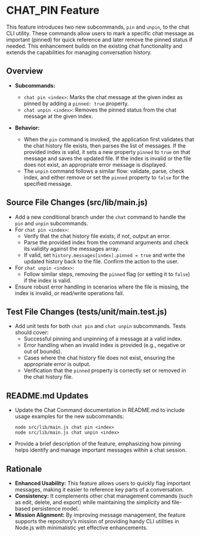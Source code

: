 # CHAT_PIN Feature

This feature introduces two new subcommands, `pin` and `unpin`, to the chat CLI utility. These commands allow users to mark a specific chat message as important (pinned) for quick reference and later remove the pinned status if needed. This enhancement builds on the existing chat functionality and extends the capabilities for managing conversation history.

## Overview

- **Subcommands:**
  - `chat pin <index>`: Marks the chat message at the given index as pinned by adding a `pinned: true` property.
  - `chat unpin <index>`: Removes the pinned status from the chat message at the given index.

- **Behavior:**
  - When the `pin` command is invoked, the application first validates that the chat history file exists, then parses the list of messages. If the provided index is valid, it sets a new property `pinned` to `true` on that message and saves the updated file. If the index is invalid or the file does not exist, an appropriate error message is displayed.
  - The `unpin` command follows a similar flow: validate, parse, check index, and either remove or set the `pinned` property to `false` for the specified message.

## Source File Changes (src/lib/main.js)

- Add a new conditional branch under the `chat` command to handle the `pin` and `unpin` subcommands.
- For `chat pin <index>`:
  - Verify that the chat history file exists; if not, output an error.
  - Parse the provided index from the command arguments and check its validity against the messages array.
  - If valid, set `history.messages[index].pinned = true` and write the updated history back to the file. Confirm the action to the user.
- For `chat unpin <index>`:
  - Follow similar steps, removing the `pinned` flag (or setting it to `false`) if the index is valid.
- Ensure robust error handling in scenarios where the file is missing, the index is invalid, or read/write operations fail.

## Test File Changes (tests/unit/main.test.js)

- Add unit tests for both `chat pin` and `chat unpin` subcommands. Tests should cover:
  - Successful pinning and unpinning of a message at a valid index.
  - Error handling when an invalid index is provided (e.g., negative or out of bounds).
  - Cases where the chat history file does not exist, ensuring the appropriate error is output.
  - Verification that the `pinned` property is correctly set or removed in the chat history file.

## README.md Updates

- Update the Chat Command documentation in README.md to include usage examples for the new subcommands:
  ```
  node src/lib/main.js chat pin <index>
  node src/lib/main.js chat unpin <index>
  ```
- Provide a brief description of the feature, emphasizing how pinning helps identify and manage important messages within a chat session.

## Rationale

- **Enhanced Usability:** This feature allows users to quickly flag important messages, making it easier to reference key parts of a conversation.
- **Consistency:** It complements other chat management commands (such as edit, delete, and export) while maintaining the simplicity and file-based persistence model.
- **Mission Alignment:** By improving message management, the feature supports the repository’s mission of providing handy CLI utilities in Node.js with minimalistic yet effective enhancements.

